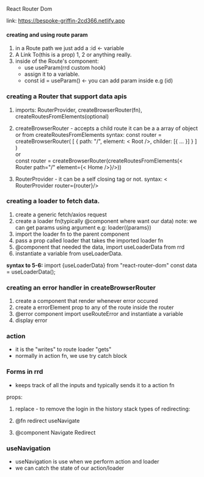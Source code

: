 React Router Dom

link: https://bespoke-griffin-2cd366.netlify.app

#### creating and using route param

1. in a Route path we just add a :id <- variable
2. A Link To(this is a prop) 1, 2 or anything really.
3. inside of the Route's component:
   - use useParam(rrd custom hook)
   - assign it to a variable.
   - const id = useParam() <- you can add param inside e.g (id)

### creating a Router that support data apis

1. imports: RouterProvider, createBrowserRouter(fn), createRoutesFromElements(optional)
2. createBrowserRouter - accepts a child route it can be a a array of object or from createRoutesFromElements
   syntax:
   const router = createBrowserRouter(
   [
   {
   path: "/",
   element: < Root />,
   childer: [{ ... }]
   }
   ]
   )
   <br>
   or
   <br>
   const router = createBrowserRouter(createRoutesFromElements(< Router path="/" element={< Home />}/>))

3. RouterProvider - it can be a self closing tag or not.
   syntax:
   < RouterProvider router={router}/>

### creating a loader to fetch data.

1. create a generic fetch/axios request
2. create a loader fn(typically @component where want our data)
   note: we can get params using argument
   e.g: loader({params})
3. import the loader fn to the parent component
4. pass a prop called loader that takes the imported loader fn
5. @component that needed the data, import useLoaderData from rrd
6. instantiate a variable from useLoaderData.

<b>syntax to 5-6:</b>
import {useLoaderData} from "react-router-dom"
const data = useLoaderData();

### creating an error handler in createBrowserRouter

1. create a component that render whenever error occured
2. create a errorElement prop to any of the route inside the router
3. @error component import useRouteError and instantiate a variable
4. display error

### action

- it is the "writes" to route loader "gets"
- normally in action fn, we use try catch block

### Forms in rrd

- keeps track of all the inputs and typically sends it to a action fn

props:

1. replace - to remove the login in the history stack
types of redirecting:

1. @fn
   redirect
   useNavigate
2. @component
   Navigate
   Redirect

### useNavigation 
- useNavigation is use when we perform action and loader
- we can catch the state of our action/loader
